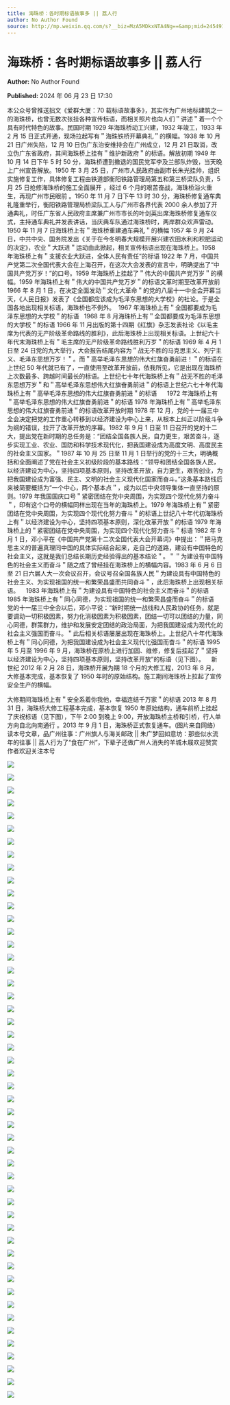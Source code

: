 ```yaml
---
title: 海珠桥：各时期标语故事多 || 荔人行
author: No Author Found
source: http://mp.weixin.qq.com/s?__biz=MzA5MDkxNTA4Ng==&amp;mid=2454915286&amp;idx=1&amp;sn=7861be9fc01302a7051c305653b7d5cc&amp;chksm=87a3c0b7b0d449a1779d6bbb353b32e97d7ffe375d19a422d9d54137d15f7ea43a2233549273#rd
---
```


# 海珠桥：各时期标语故事多 || 荔人行

**Author:** No Author Found

**Published:** 2024 年 06 月 23 日 17:30

本公众号曾推送拙文《爱群大厦：70 载标语故事多》，其实作为广州地标建筑之一的海珠桥，也曾无数次张挂各种宣传标语，而相关照片也向人们＂讲述＂着一个个具有时代特色的故事。民国时期 1929 年海珠桥动工兴建，1932 年竣工，1933 年 2 月 15 日正式开通，现场拉起写有＂海珠铁桥开幕典礼＂的横幅。1938 年 10 月 21 日广州失陷，12 月 10 日伪广东治安维持会在广州成立，12 月 21 日取消，改立伪广东省政府，其间海珠桥上挂有＂维护新政府＂的标语。解放初期 1949 年 10 月 14 日下午 5 时 50 分，海珠桥遭到撤退的国民党军李及兰部队炸毁，当天晚上广州宣告解放。1950 年 3 月 25 日，广州市人民政府由副市长朱光挂帅，组织实施修复工作，具体修复工程由铁道部衡阳铁路管理局第五和第三桥梁队负责，5 月 25 日抢修海珠桥的施工全面展开 ，经过 6 个月的艰苦奋战，海珠桥浴火重生，再现广州市民眼前 。1950 年 11 月 7 日下午 13 时 30 分，海珠桥修复通车典礼隆重举行，衡阳铁路管理局桥梁队工人与广州市各界代表 2000 余人参加了开通典礼，时任广东省人民政府主席兼广州市市长的叶剑英出席海珠桥修复通车仪式，主持通车典礼并发表讲话，当庆典车队通过海珠桥时，两岸群众欢声雷动。1950 年 11 月 7 日海珠桥上有＂海珠桥重建通车典礼＂的横幅 1957 年 9 月 24 日，中共中央、国务院发出《关于在今冬明春大规模开展兴建农田水利和积肥运动的决定》，农业＂大跃进＂运动由此掀起，相关宣传标语出现在海珠桥上。1958 年海珠桥上有＂支援农业大跃进，全体人民有责任”的标语 1922 年 7 月，中国共产党第二次全国代表大会在上海召开，在这次大会发表的宣言中，明确提出了“中国共产党万岁！”的口号。1959 年海珠桥上挂起了＂伟大的中国共产党万岁＂的横幅。1959 年海珠桥上有＂伟大的中国共产党万岁＂的标语文革时期至改革开放前 1966 年 8 月 1 日，在决定全面发动＂文化大革命＂的党的八届十一中全会开幕当天，《人民日报》发表了《全国都应该成为毛泽东思想的大学校》的社论。于是全国各地出现相关标语，海珠桥也不例外。  1967 年海珠桥上有＂全国都要成为毛泽东思想的大学校＂的标语   1968 年 8 月海珠桥上有＂全国都要成为毛泽东思想的大学校＂的标语 1966 年 11 月出版的第十四期《红旗》杂志发表社论《以毛主席为代表的无产阶级革命路线的胜利》，此后海珠桥上出现相关标语。上世纪六十年代末海珠桥上有＂毛主席的无产阶级革命路线胜利万岁＂的标语 1969 年 4 月 1 日至 24 日党的九大举行，大会报告结尾内容为＂战无不胜的马克思主义、列宁主义、毛泽东思想万岁！＂。而＂高举毛泽东思想的伟大红旗奋勇前进！＂的标语在上世纪 50 年代就已有了，一直使用至改革开放前，依我所见，它是出现在海珠桥上次数最多、跨越时间最长的标语。上世纪七十年代海珠桥上有＂战无不胜的毛泽东思想万岁＂和＂高举毛泽东思想伟大红旗奋勇前进＂的标语上世纪六七十年代海珠桥上有＂高举毛泽东思想的伟大红旗奋勇前进＂的标语      1972 年海珠桥上有＂高举毛泽东思想的伟大红旗奋勇前进＂的标语 1978 年海珠桥上有＂高举毛泽东思想的伟大红旗奋勇前进＂的标语改革开放时期 1978 年 12 月，党的十一届三中全会决定把党的工作重心转移到以经济建设为中心上来，从根本上纠正以阶级斗争为纲的错误，拉开了改革开放的序幕。1982 年 9 月 1 日至 11 日召开的党的十二大，提出党在新时期的总任务是：“团结全国各族人民，自力更生，艰苦奋斗，逐步实现工业、农业、国防和科学技术现代化，把我国建设成为高度文明、高度民主的社会主义国家。＂1987 年 10 月 25 日至 11 月 1 日举行的党的十三大，明确概括和全面阐述了党在社会主义初级阶段的基本路线：“领导和团结全国各族人民，以经济建设为中心，坚持四项基本原则，坚持改革开放，自力更生，艰苦创业，为把我国建设成为富强、民主、文明的社会主义现代化国家而奋斗。”这条基本路线后来被简要概括为“一个中心，两个基本点＂，成为以后中央领导集体一直坚持的原则。1979 年我国国庆口号＂紧密团结在党中央周围，为实现四个现代化努力奋斗＂，印有这个口号的横幅同样出现在当年的海珠桥上。1979 年海珠桥上有＂紧密团结在党中央周围，为实现四个现代化努力奋斗＂的标语上世纪八十年代初海珠桥上有＂以经济建设为中心，坚持四项基本原则，深化改革开放＂的标语 1979 年海珠桥上的＂紧密团结在党中央周围，为实现四个现代化努力奋斗＂标语 1982 年 9 月 1 日，邓小平在《中国共产党第十二次全国代表大会开幕词》中提出：＂把马克思主义的普遍真理同中国的具体实际结合起来，走自己的道路，建设有中国特色的社会主义，这就是我们总结长期历史经验得出的基本结论＂。＂＂为建设有中国特色的社会主义而奋斗＂随之成了曾经挂在海珠桥上的横幅内容。1983 年 6 月 6 日至 21 日六届人大一次会议召开，会议号召全国各族人民＂为建设具有中国特色的社会主义、为实现祖国的统一和繁荣昌盛而共同奋斗＂，此后海珠桥上出现相关标语。    1983 年海珠桥上有＂为建设具有中国特色的社会主义而奋斗＂的标语 1985 年海珠桥上有＂同心同德，为实现祖国的统一和繁荣昌盛而奋斗＂的标语     党的十一届三中全会以后，邓小平说：“新时期统一战线和人民政协的任务，就是要调动一切积极因素，努力化消极因素为积极因素，团结一切可以团结的力量，同心同德，群策群力，维护和发展安定团结的政治局面，为把我国建设成为现代化的社会主义强国而奋斗。＂此后相关标语屡屡出现在海珠桥上。上世纪八十年代海珠桥上有＂同心同德，为把我国建设成为社会主义现代化强国而奋斗＂的标语 1995 年 5 月至 1996 年 9 月，海珠桥在原桥上进行加固、维修，修复后挂起了＂坚持以经济建设为中心，坚持四项基本原则，坚持改革开放”的标语（见下图）。    新世纪 2012 年 2 月 28 日，海珠桥开展为期 18 个月的大修工程，2013 年 8 月，大修基本完成，基本恢复了 1950 年时的原始结构。施工期间海珠桥上拉起了宣传安全生产的横幅。



大修期间海珠桥上有＂安全系着你我他，幸福连结千万家＂的标语 2013 年 8 月 31 日，海珠桥大修工程基本完成，基本恢复 1950 年原始结构，通车前桥上挂起了庆祝标语（见下图），下午 2∶00 到晚上 9∶00，开放海珠桥主桥和引桥，行人单方向自北向南通行 。2013 年 9 月 1 日，海珠桥正式恢复通车。(图片来自网络）读本号文章，品广州往事：广州旗人与海关邮政 || 朱广梦回如意坊：那些似水流年的往事 || 荔人行为了“食在广州”，下辈子还做广州人消失的羊城木屐欢迎赞赏作者欢迎关注本号

![](https://mmbiz.qpic.cn/mmbiz_png/bL2iaicTYdZn4C0FYH0nFKAymyuxf2NdPCWOZbcJcwicS2cAFp6VMiclWoBPK4qvXLabGLK0xjnfYr5GcwHWukcqtA/640?wx_fmt=png&from=appmsg)

![](https://mmbiz.qpic.cn/mmbiz_png/PJWG74pLsMaq9fWYOLnp3cqFialoCGsBZViasKMWEdQg4b5t8GHeHB3cT9EiaPeeNWfLmGVpqCLMzo1YSTBibBHGsQ/640?from=appmsg)

![](https://mmbiz.qpic.cn/mmbiz_png/PJWG74pLsMaq9fWYOLnp3cqFialoCGsBZObdiaWGmOLRLRhNJ0BKugxxLTCHR9BHibDbs8oqlWyZcpMVWXoqMib7dg/640?wx_fmt=png&from=appmsg)

![](https://mmbiz.qpic.cn/mmbiz_png/bL2iaicTYdZn4C0FYH0nFKAymyuxf2NdPCWOZbcJcwicS2cAFp6VMiclWoBPK4qvXLabGLK0xjnfYr5GcwHWukcqtA/640?wx_fmt=png&from=appmsg)

![](https://mmbiz.qpic.cn/mmbiz_png/PJWG74pLsMaq9fWYOLnp3cqFialoCGsBZfzzfpRA0HdujpDzRXqufV3yeK2ySa5t0iaEpSbjibBpkFl0SrSPyex9Q/640?from=appmsg)

![](https://mmbiz.qpic.cn/mmbiz_gif/Ljib4So7yuWiadwEvftvsTO2HHA6RlAwSfvpsrBTw1nTQasw26F6byta9dydorNolKYwicXLvep37fl5oUORBILTQ/640?wx_fmt=gif&from=appmsg)

![](https://mmbiz.qpic.cn/mmbiz_png/PJWG74pLsMaq9fWYOLnp3cqFialoCGsBZbFXLlnLB1kgsKfYqSYhvY10rE4lU1qcLUb2Ob1gJ7svTSGaqDeAxKg/640?from=appmsg)

![](https://mmbiz.qpic.cn/mmbiz_gif/Ljib4So7yuWiaXR9eiajL8klfRUKz8fQlQz7ic6KBvC367gK1uaCPkcKQDcxiadYB9YXzBJ253fuic10xN19lOmGvNrQ/640?wx_fmt=gif&from=appmsg)

![](https://mmbiz.qpic.cn/mmbiz_png/bL2iaicTYdZn4gpOLWtDPY8EicDKLMFt6x7dMFvjmR7zsbEMJvxD4wKslA4DibawYz4PTpNxaMm1EPM6GWzcYwegOw/640?wx_fmt=png&from=appmsg)

![](https://mmbiz.qpic.cn/mmbiz_png/PJWG74pLsMaq9fWYOLnp3cqFialoCGsBZZ103ZfehdhDla5mlkynia5QZDIUetIbicW7Un2xbmxhtZUQ1uib7wWrXg/640?from=appmsg)

![](https://mmbiz.qpic.cn/mmbiz_png/bL2iaicTYdZn4C0FYH0nFKAymyuxf2NdPCWOZbcJcwicS2cAFp6VMiclWoBPK4qvXLabGLK0xjnfYr5GcwHWukcqtA/640?wx_fmt=png&from=appmsg)

![](https://mmbiz.qpic.cn/mmbiz_png/PJWG74pLsMaq9fWYOLnp3cqFialoCGsBZia9HT0ictfYeHtBibE7PWmyrFibCXGxsCd0vOhC67mCk4Ye4fxJiab0dnSQ/640?from=appmsg)

![](https://mmbiz.qpic.cn/mmbiz_png/bL2iaicTYdZn6iaPkRSakibyUD9DvYyrKXfAnzyHxZowxROs1wMU9PHnMljkbSA4p6uA1hY7Ay0xHI9Es18xeowAkg/640?wx_fmt=png&from=appmsg)

![](https://mmbiz.qpic.cn/mmbiz_png/PJWG74pLsMaq9fWYOLnp3cqFialoCGsBZ2aZy1ViblkHNZ9oTI3TmUwjzIYiciboLyZeKHYGDY6OPmal0XqQrJ6WHw/640?from=appmsg)

![](https://mmbiz.qpic.cn/mmbiz_png/bL2iaicTYdZn6iaPkRSakibyUD9DvYyrKXfAnzyHxZowxROs1wMU9PHnMljkbSA4p6uA1hY7Ay0xHI9Es18xeowAkg/640?wx_fmt=png&from=appmsg)

![](https://mmbiz.qpic.cn/mmbiz_png/PJWG74pLsMaq9fWYOLnp3cqFialoCGsBZzaLuI1nXn7rgzb2HZ4cRsMibDibZXmgwm40ufILGeicaycPE18GFgMobA/640?from=appmsg)

![](https://mmbiz.qpic.cn/mmbiz_png/PJWG74pLsMaq9fWYOLnp3cqFialoCGsBZDnSc0ovleW9YMC7SFoY3lU2sJ8FebWia62xAPhEjBpNlJNoS7TgSpog/640?from=appmsg)

![](https://mmbiz.qpic.cn/mmbiz_png/PJWG74pLsMaq9fWYOLnp3cqFialoCGsBZtwbYCu5759jXQ3mguCDSRP7dDmjSGicicmlRwH6icqnX3156bdS7Sibjicw/640?from=appmsg)

![](https://mmbiz.qpic.cn/mmbiz_gif/Ljib4So7yuWjqp7ibVoRPAdAvoyUcCwvCPol6vgOY0SiacN850YPHMOib9oMz5qGUKb1Io9mmAMgAWBD82OKpXYt9A/640?wx_fmt=gif&from=appmsg)

![](https://mmbiz.qpic.cn/mmbiz_png/PJWG74pLsMaq9fWYOLnp3cqFialoCGsBZZHM5ILNRzAhjs1kF0AfnDXiauMvD8UZ7vq0hTib5cicFliaulPGsUFXuaQ/640?from=appmsg)

![](https://mmbiz.qpic.cn/mmbiz_png/PJWG74pLsMaq9fWYOLnp3cqFialoCGsBZKztMPr7wBaHHjwbp5GGy0CsgkOSH7auYFAsXmrztWdLnOZ73NOgP2w/640?from=appmsg)

![](https://mmbiz.qpic.cn/mmbiz_png/PJWG74pLsMaq9fWYOLnp3cqFialoCGsBZt5IMs0WTNI6J9Hfa9D2MK6QNibkF9M4Y65TkVzrQEDbkD1QwUrCeQWg/640?from=appmsg)

![](https://mmbiz.qpic.cn/mmbiz_png/PJWG74pLsMaq9fWYOLnp3cqFialoCGsBZicZCccJtzC2ESZzaNYOiaBsI4JKyCtpsicpwbzbGjwsicoKicEMfEDrviaKQ/640?from=appmsg)

![](https://mmbiz.qpic.cn/mmbiz_png/PJWG74pLsMaq9fWYOLnp3cqFialoCGsBZD3rAaQXrsGibkez4ibj89qz4jDGdDwKsED8MtrGWtYia53AZ4elHadXAw/640?from=appmsg)

![](https://mmbiz.qpic.cn/mmbiz_png/PJWG74pLsMaq9fWYOLnp3cqFialoCGsBZZPkiavMS0DcL9ESTc1wVFdvBcfOJBEnaCTdWfgzl7niacImcsTLVXv5g/640?from=appmsg)

![](https://mmbiz.qpic.cn/mmbiz_png/PJWG74pLsMaq9fWYOLnp3cqFialoCGsBZVnCyicGWe7pbvrhqjoVicnHsESIrX9aiaCeJZARX2rxrz9oMF5licjMefQ/640?from=appmsg)

![](https://mmbiz.qpic.cn/mmbiz_png/PJWG74pLsMaq9fWYOLnp3cqFialoCGsBZJ1iat2xr2rpicaahZj3vd7sqOHsAR3vRWSs2GgTls5ICeDP0ZONm0o2w/640?from=appmsg)

![](https://mmbiz.qpic.cn/mmbiz_png/bL2iaicTYdZn5q27dTOdHYicicWnJ4BmicN90cTgQqyw9tjNtcmAMFo1NapXmxTl8MibWzmIibsV9ibC4wVxUSUXe9GMkA/640?wx_fmt=png&from=appmsg)

![](https://mmbiz.qpic.cn/mmbiz_png/PJWG74pLsMaq9fWYOLnp3cqFialoCGsBZiaMNJWC3B40VRXdWahqYnVHY4aibNicYN8aeaDXL3f9CrFC6ic2GQbbbhA/640?from=appmsg)

![](https://mmbiz.qpic.cn/mmbiz_png/bL2iaicTYdZn4C0FYH0nFKAymyuxf2NdPCWOZbcJcwicS2cAFp6VMiclWoBPK4qvXLabGLK0xjnfYr5GcwHWukcqtA/640?wx_fmt=png&from=appmsg)

![](https://mmbiz.qpic.cn/mmbiz_png/PJWG74pLsMaq9fWYOLnp3cqFialoCGsBZRxPibLCcgTBawU7AMuicI10SDbpibydhId07ibVfHIQXEVlIlX1pwic1Nyw/640?from=appmsg)

![](https://mmbiz.qpic.cn/mmbiz_png/PJWG74pLsMaq9fWYOLnp3cqFialoCGsBZYQMticdUVVjVdV8SjG9cBqxUGM0FyEP8jicZhhlgNnlnYM23zNrV4jVg/640?from=appmsg)

![](https://mmbiz.qpic.cn/mmbiz_png/PJWG74pLsMaq9fWYOLnp3cqFialoCGsBZZx584LibrtODiaNrHr3s2XOC4KpBSV5LhR7RM25OibX3RwtHUxYg1Gz0g/640?from=appmsg)

![](https://mmbiz.qpic.cn/mmbiz_png/PJWG74pLsMaq9fWYOLnp3cqFialoCGsBZ1goZ0icibTdNSGI6d2dmgZicMpGnPNsVUnefHzicQHcTO6j4bLibnjvt1eA/640?from=appmsg)

![](https://mmbiz.qpic.cn/mmbiz_png/bL2iaicTYdZn6F8Hxll5jPXsYmGj4ia8JO1BCO1dMKSyELibia9m6FwoTntGQSdjhyGHgPCz6RHQA65dia5tOGWIp4jg/640?wx_fmt=png&from=appmsg)

![](https://mmbiz.qpic.cn/mmbiz_png/PJWG74pLsMaq9fWYOLnp3cqFialoCGsBZCtHep66IqfkgSGsXhS3xrKicpuDnALvE5whabxgOibEeytUG4Xgx80pA/640?from=appmsg)

![](https://mmbiz.qpic.cn/mmbiz_png/bL2iaicTYdZn6c9YFXUqHrYykG3FicQoQ4TPsqvK284ysGkgthZibIm1JcqWWAQrSLVwgL0emJasRQ6QbvrQCIM7Tg/640?wx_fmt=png&from=appmsg)

![](https://mmbiz.qpic.cn/mmbiz_png/PJWG74pLsMaq9fWYOLnp3cqFialoCGsBZ3ZQmkQfdLW2GQqp3aoRBVMP3XxNgEb9DSyVhauNbvCfVlyeyanycBg/640?from=appmsg)

![](https://mmbiz.qpic.cn/mmbiz_gif/bL2iaicTYdZn5VuoTkpx3ahpJia2X1KBPoicqRt8oT0lmmVFiazNYfq4vwibgFl5J89jBXBuD2fUbPHv0iciaRFUrQ3vAQ/640?wx_fmt=gif&from=appmsg)

![](https://mmbiz.qpic.cn/mmbiz_png/PJWG74pLsMaq9fWYOLnp3cqFialoCGsBZiaT7Efia0UqVNHCaMaLPTiaBDMg35QcEVkNyUGPRxQ3VPu6K8o1zza3LA/640?from=appmsg)

![](https://mmbiz.qpic.cn/mmbiz_gif/Ljib4So7yuWjrCInxfj0OicxfSqk6ymFhKqsmSDlJjqdGibypFhduCwibOL2BWGM5wtr0TdQkqNZ9WDxcgcvWSYNicA/640?wx_fmt=gif&from=appmsg)

![](https://mmbiz.qpic.cn/mmbiz_png/PJWG74pLsMaq9fWYOLnp3cqFialoCGsBZRMaD8Eed5aZ0icavCjVNop9wZxpaE0sd29cHicKaMHREpRhoGlwhfdpQ/640?from=appmsg)

![](https://mmbiz.qpic.cn/mmbiz_png/bL2iaicTYdZn4C0FYH0nFKAymyuxf2NdPCWOZbcJcwicS2cAFp6VMiclWoBPK4qvXLabGLK0xjnfYr5GcwHWukcqtA/640?wx_fmt=png&from=appmsg)

![](https://mmbiz.qpic.cn/mmbiz_png/PJWG74pLsMaq9fWYOLnp3cqFialoCGsBZicGDHnQhI1hegAJgzrMBSIXpxpzvVvXMATsJYq4pZic1uVvsP99j3iavg/640?from=appmsg)

![](https://mmbiz.qpic.cn/mmbiz_png/PJWG74pLsMaq9fWYOLnp3cqFialoCGsBZ2bkXTz2UUhTR32OkZogxgWdfwC8k45BYicc8qQxAEbAkMqX2dmIVI7w/640?from=appmsg)

![](https://mmbiz.qpic.cn/mmbiz_png/PJWG74pLsMaq9fWYOLnp3cqFialoCGsBZ2SIhNuzG3G4ribx8oyiaWdwvGUbQBia9A7n4OmLMhlQVxcaDDkda6ImnQ/640?from=appmsg)

![](https://mmbiz.qpic.cn/mmbiz_png/PJWG74pLsMaq9fWYOLnp3cqFialoCGsBZQW9MHFIduz4KKB4ICO8xRkSwUYPibJHK3GnKzGCz0Ia4L0e2v3SNIyw/640?from=appmsg)

![](https://mmbiz.qpic.cn/mmbiz_png/bL2iaicTYdZn4yJshMWFQRLqL2pM3cAicXoRTLg28DGBa9kMue5YZibric8whxEwLAjibfwrOKdurVG1BMNaY6jpiaKeg/640?wx_fmt=png&from=appmsg)

![](https://mmbiz.qpic.cn/mmbiz_gif/PJWG74pLsMY4kze1RswORlwIruFfBicEYeomLV8Tjs3AO8zO5OIk2usXQ2wZOicfrAxou4MXF2OLDPUcfQiafn3SA/640?wx_fmt=gif&tp=webp&wxfrom=5&wx_lazy=1)

![](https://mmbiz.qpic.cn/mmbiz_jpg/PJWG74pLsMattAskmpcvtPqMpIAHv903ej09445slGiacxZia7YJLTjTfduepq4uPgA9SsCrq2xPG9UmJD0ao2MA/640?wx_fmt=other&tp=webp&wxfrom=5&wx_lazy=1&wx_co=1)

